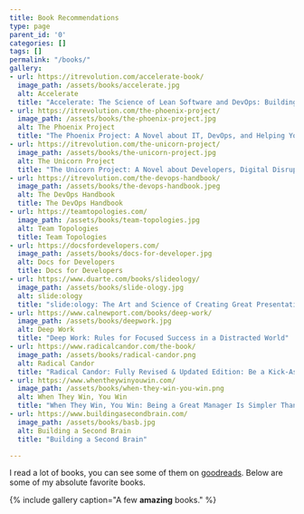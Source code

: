 ```yaml
---
title: Book Recommendations
type: page
parent_id: '0'
categories: []
tags: []
permalink: "/books/"
gallery:
- url: https://itrevolution.com/accelerate-book/
  image_path: /assets/books/accelerate.jpg
  alt: Accelerate
  title: "Accelerate: The Science of Lean Software and DevOps: Building and Scaling High Performing Technology Organizations"
- url: https://itrevolution.com/the-phoenix-project/
  image_path: /assets/books/the-phoenix-project.jpg
  alt: The Phoenix Project
  title: "The Phoenix Project: A Novel about IT, DevOps, and Helping Your Business Win"
- url: https://itrevolution.com/the-unicorn-project/
  image_path: /assets/books/the-unicorn-project.jpg
  alt: The Unicorn Project
  title: "The Unicorn Project: A Novel about Developers, Digital Disruption, and Thriving in the Age of Data"
- url: https://itrevolution.com/the-devops-handbook/
  image_path: /assets/books/the-devops-handbook.jpeg
  alt: The DevOps Handbook
  title: The DevOps Handbook
- url: https://teamtopologies.com/
  image_path: /assets/books/team-topologies.jpg
  alt: Team Topologies
  title: Team Topologies
- url: https://docsfordevelopers.com/
  image_path: /assets/books/docs-for-developer.jpg
  alt: Docs for Developers
  title: Docs for Developers
- url: https://www.duarte.com/books/slideology/
  image_path: /assets/books/slide-ology.jpg
  alt: slide:ology
  title: "slide:ology: The Art and Science of Creating Great Presentations"
- url: https://www.calnewport.com/books/deep-work/
  image_path: /assets/books/deepwork.jpg
  alt: Deep Work
  title: "Deep Work: Rules for Focused Success in a Distracted World"
- url: https://www.radicalcandor.com/the-book/
  image_path: /assets/books/radical-candor.png
  alt: Radical Candor
  title: "Radical Candor: Fully Revised & Updated Edition: Be a Kick-Ass Boss Without Losing Your Humanity"
- url: https://www.whentheywinyouwin.com/
  image_path: /assets/books/when-they-win-you-win.png
  alt: When They Win, You Win
  title: "When They Win, You Win: Being a Great Manager Is Simpler Than You Think"
- url: https://www.buildingasecondbrain.com/
  image_path: /assets/books/basb.jpg
  alt: Building a Second Brain
  title: "Building a Second Brain"

---
```


I read a lot of books, you can see some of them on [goodreads](https://www.goodreads.com/user/show/3301743-chris-ayers). Below are some of my absolute favorite books.

{% include gallery caption="A few **amazing** books." %}

